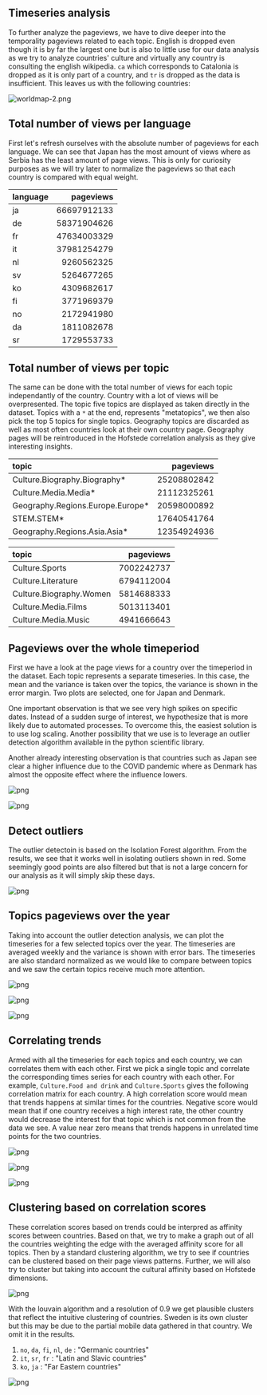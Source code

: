## Timeseries analysis

To further analyze the pageviews, we have to dive deeper into the temporality pageviews related to each topic. English is dropped even though it is by far the largest one but is also to little use for our data analysis as we try to analyze countries' culture and virtually any country is consulting the english wikipedia. `ca` which corresponds to Catalonia is dropped as it is only part of a country, and `tr` is dropped as the data is insufficient. This leaves us with the following countries:

![worldmap-2.png](images/timeseries/worldmap.png)


## Total number of views per language

First let's refresh ourselves with the absolute number of pageviews for each language. We can see that Japan has the most amount of views where as Serbia has the least amount of page views. This is only for curiosity purposes as we will try later to normalize the pageviews so that each country is compared with equal weight.

| language   |   pageviews |
|:-----------|------------:|
| ja         | 66697912133 |
| de         | 58371904626 |
| fr         | 47634003329 |
| it         | 37981254279 |
| nl         |  9260562325 |
| sv         |  5264677265 |
| ko         |  4309682617 |
| fi         |  3771969379 |
| no         |  2172941980 |
| da         |  1811082678 |
| sr         |  1729553733 |

## Total number of views per topic

The same can be done with the total number of views for each topic independantly of the country. Country with a lot of views will be overpresented. The topic five topics are displayed as taken directly in the dataset. Topics with a `*` at the end, represents "metatopics", we then also pick the top 5 topics for single topics. Geography topics are discarded as well as most often countries look at their own country page. Geography pages will be reintroduced in the Hofstede correlation analysis as they give interesting insights.

| topic                            |   pageviews |
|:---------------------------------|------------:|
| Culture.Biography.Biography*     | 25208802842 |
| Culture.Media.Media*             | 21112325261 |
| Geography.Regions.Europe.Europe* | 20598000892 |
| STEM.STEM*                       | 17640541764 |
| Geography.Regions.Asia.Asia*     | 12354924936 |

| topic                   |   pageviews |
|:------------------------|------------:|
| Culture.Sports          |  7002242737 |
| Culture.Literature      |  6794112004 |
| Culture.Biography.Women |  5814688333 |
| Culture.Media.Films     |  5013113401 |
| Culture.Media.Music     |  4941666643 |

## Pageviews over the whole timeperiod

First we have a look at the page views for a country over the timeperiod in the dataset. Each topic represents a separate timeseries. In this case, the mean and the variance is taken over the topics, the variance is shown in the error margin. Two plots are selected, one for Japan and Denmark.

One important observation is that we see very high spikes on specific dates. Instead of a sudden surge of interest, we hypothesize that is more likely due to automated processes. To overcome this, the easiest solution is to use log scaling. Another possibility that we use is to leverage an outlier detection algorithm available in the python scientific library.

Another already interesting observation is that countries such as Japan see clear a higher influence due to the COVID pandemic where as Denmark has almost the opposite effect where the influence lowers.


![png](images/timeseries/output_9_0.png)
    
![png](images/timeseries/output_10_0.png)
    


## Detect outliers

The outlier detectoin is based on the Isolation Forest algorithm. From the results, we see that it works well in isolating outliers shown in red. Some seemingly good points are also filtered but that is not a large concern for our analysis as it will simply skip these days.


![png](images/timeseries/output_13_0.png)
    

## Topics pageviews over the year

Taking into account the outlier detection analysis, we can plot the timeseries for a few selected topics over the year. The timeseries are averaged weekly and the variance is shown with error bars. The timeseries are also standard normalized as we would like to compare between topics and we saw the certain topics receive much more attention.


    
![png](images/timeseries/output_15_0.png)
    

![png](images/timeseries/output_16_0.png)
    
    
![png](images/timeseries/output_18_0.png)
    


## Correlating trends

Armed with all the timeseries for each topics and each country, we can correlates them with each other. First we pick a single topic and correlate the corresponding times series for each country with each other. For example, `Culture.Food and drink` and `Culture.Sports` gives the following correlation matrix for each country. A high correlation score would mean that trends happens at similar times for the countries. Negative score would mean that if one country receives a high interest rate, the other country would decrease the interest for that topic which is not common from the data we see. A value near zero means that trends happens in unrelated time points for the two countries.

    
![png](images/timeseries/output_20_0.png)
    
    
![png](images/timeseries/output_21_0.png)
    
    
![png](images/timeseries/output_22_0.png)
    


## Clustering based on correlation scores

These correlation scores based on trends could be interpred as affinity scores between countries. Based on that, we try to make a graph out of all the countries weighting the edge with the averaged affinity score for all topics. Then by a standard clustering algorithm, we try to see if countries can be clustered based on their page views patterns. Further, we will also try to cluster but taking into account the cultural affinity based on Hofstede dimensions.


![png](images/timeseries/output_24_0.png)
    


With the louvain algorithm and a resolution of 0.9 we get plausible clusters that reflect the intuitive clustering of countries. Sweden is its own cluster but this may be due to the partial mobile data gathered in that country. We omit it in the results.

1) `no`, `da`, `fi`, `nl`, `de` : "Germanic countries"
2) `it`, `sr`, `fr` : "Latin and Slavic countries"
3) `ko`, `ja` : "Far Eastern countries"

    
![png](images/timeseries/output_26_2.png)

